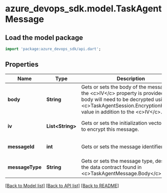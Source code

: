 # azure_devops_sdk.model.TaskAgentMessage

## Load the model package
```dart
import 'package:azure_devops_sdk/api.dart';
```

## Properties
Name | Type | Description | Notes
------------ | ------------- | ------------- | -------------
**body** | **String** | Gets or sets the body of the message. If the &lt;c&gt;IV&lt;/c&gt; property is provided the body will need to be decrypted using the &lt;c&gt;TaskAgentSession.EncryptionKey&lt;/c&gt; value in addition to the &lt;c&gt;IV&lt;/c&gt;. | [optional] [default to null]
**iv** | **List&lt;String&gt;** | Gets or sets the initialization vector used to encrypt this message. | [optional] [default to []]
**messageId** | **int** | Gets or sets the message identifier. | [optional] [default to null]
**messageType** | **String** | Gets or sets the message type, describing the data contract found in &lt;c&gt;TaskAgentMessage.Body&lt;/c&gt;. | [optional] [default to null]

[[Back to Model list]](../README.md#documentation-for-models) [[Back to API list]](../README.md#documentation-for-api-endpoints) [[Back to README]](../README.md)


